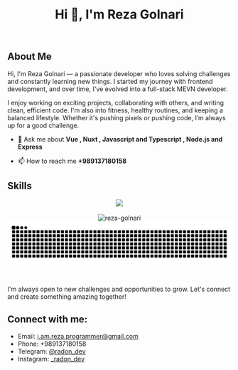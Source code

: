 <h1 align="center">Hi 👋, I'm Reza Golnari</h1>

<p align="left"> <a href="https://twitter.com/" target="blank"><img src="https://img.shields.io/twitter/follow/?logo=twitter&style=for-the-badge" alt="" /></a> </p>

## About Me
Hi, I'm Reza Golnari — a passionate developer who loves solving challenges and constantly learning new things. I started my journey with frontend development, and over time, I've evolved into a full-stack MEVN developer.

I enjoy working on exciting projects, collaborating with others, and writing clean, efficient code. I'm also into fitness, healthy routines, and keeping a balanced lifestyle. Whether it's pushing pixels or pushing code, I’m always up for a good challenge.


- 💬 Ask me about **Vue , Nuxt , Javascript and Typescript , Node.js and Express**

- 📫 How to reach me **+989137180158**

## Skills
<p align="center">
  <a href="https://skillicons.dev">
    <img src="https://skillicons.dev/icons?i=javascript,typescript,vue,nuxt,nodejs,express,mongodb,redis,jest,git,tailwind,bootstrap,vuetify,sass,postman,regex" />
  </a>
</p>

<div align="center">
 <img src="https://github-readme-stats.vercel.app/api/top-langs?username=reza-golnari&show_icons=true&theme=dark&locale=en&layout=compact" alt="reza-golnari" />
</div>

<div align="center">
  <picture>
  <source media="(prefers-color-scheme: dark)" srcset="https://raw.githubusercontent.com/Reza-Golnari/Reza-Golnari/output/github-contribution-grid-snake-dark.svg">
  <source media="(prefers-color-scheme: light)" srcset="https://raw.githubusercontent.com/Reza-Golnari/Reza-Golnari/output/github-contribution-grid-snake.svg">
  <img alt="github contribution grid snake animation" src="https://raw.githubusercontent.com/Reza-Golnari/Reza-Golnari/output/github-contribution-grid-snake.svg">
</picture>
</div>
 
<br>

<div>
  
I'm always open to new challenges and opportunities to grow. Let's connect and create something amazing together!
## Connect with me:
- Email: [i.am.reza.programmer@gmail.com](mailto:i.am.reza.programmer@gmail.com)
- Phone: +989137180158
- Telegram: [@radon_dev](https://t.me/radon_dev)
- Instagram: [_radon_dev](https://www.instagram.com/_radon_dev)
</div>
